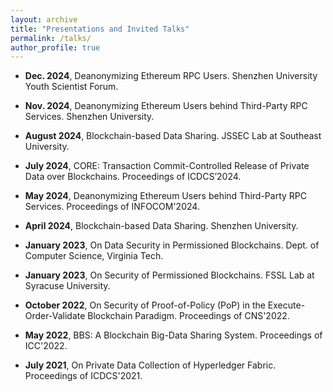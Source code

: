 ```yaml
---
layout: archive
title: "Presentations and Invited Talks"
permalink: /talks/
author_profile: true
---
```


- **Dec. 2024**, Deanonymizing Ethereum RPC Users. Shenzhen University Youth Scientist Forum.

- **Nov. 2024**, Deanonymizing Ethereum Users behind Third-Party RPC Services. Shenzhen University.

- **August 2024**, Blockchain-based Data Sharing. JSSEC Lab at Southeast University.

- **July 2024**, CORE: Transaction Commit-Controlled Release of Private Data over Blockchains. Proceedings of ICDCS’2024.

- **May 2024**, Deanonymizing Ethereum Users behind Third-Party RPC Services. Proceedings of INFOCOM'2024.

- **April 2024**, Blockchain-based Data Sharing. Shenzhen University.

- **January 2023**, On Data Security in Permissioned Blockchains. Dept. of Computer Science, Virginia Tech.
  
- **January 2023**, On Security of Permissioned Blockchains. FSSL Lab at Syracuse University.

- **October 2022**, On Security of Proof-of-Policy (PoP) in the Execute-Order-Validate Blockchain Paradigm. Proceedings of CNS'2022.

- **May 2022**, BBS: A Blockchain Big-Data Sharing System. Proceedings of ICC'2022.

- **July 2021**, On Private Data Collection of Hyperledger Fabric. Proceedings of ICDCS'2021.
